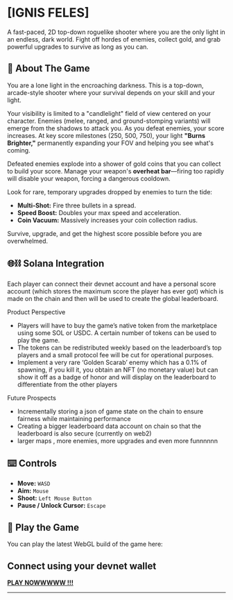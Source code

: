 # [IGNIS FELES]

A fast-paced, 2D top-down roguelike shooter where you are the only light in an endless, dark world. Fight off hordes of enemies, collect gold, and grab powerful upgrades to survive as long as you can.

## 📖 About The Game

You are a lone light in the encroaching darkness. This is a top-down, arcade-style shooter where your survival depends on your skill and your light.

Your visibility is limited to a "candlelight" field of view centered on your character. Enemies (melee, ranged, and ground-stomping variants) will emerge from the shadows to attack you. As you defeat enemies, your score increases. At key score milestones (250, 500, 750), your light **"Burns Brighter,"** permanently expanding your FOV and helping you see what's coming.

Defeated enemies explode into a shower of gold coins that you can collect to build your score. Manage your weapon's **overheat bar**—firing too rapidly will disable your weapon, forcing a dangerous cooldown.

Look for rare, temporary upgrades dropped by enemies to turn the tide:
* **Multi-Shot:** Fire three bullets in a spread.
* **Speed Boost:** Doubles your max speed and acceleration.
* **Coin Vacuum:** Massively increases your coin collection radius.

Survive, upgrade, and get the highest score possible before you are overwhelmed.

## 🌐⛓️ Solana Integration

Each player can connect their devnet account and have a personal score account (which stores the maximum score the player has ever got) which is made on the chain and then will be used to create the global leaderboard.

Product Perspective
- Players will have to buy the game’s native token from the marketplace using some SOL or USDC. A certain number of tokens can be used to play the game.
- The tokens can be redistributed weekly based on the leaderboard’s top players and a small protocol fee will be cut for operational purposes. 
- Implement a very rare ‘Golden Scarab’ enemy which has a 0.1% of spawning, if you kill it, you obtain an NFT (no monetary value) but can show it off as a badge of honor and will display on the leaderboard to differentiate from the other players

Future Prospects
- Incrementally storing a json of game state on the chain to ensure fairness while maintaining performance
- Creating a bigger leaderboard data account on chain so that the leaderboard is also secure (currently on web2)
- larger maps , more enemies, more upgrades and even more funnnnnn


## ⌨️ Controls

* **Move:** `WASD`
* **Aim:** `Mouse`
* **Shoot:** `Left Mouse Button`
* **Pause / Unlock Cursor:** `Escape`

## 🔗 Play the Game

You can play the latest WebGL build of the game here:
## Connect using your devnet wallet ##

**[PLAY NOWWWWW !!!](https://ptg13.itch.io/ignis-feles)**

---
